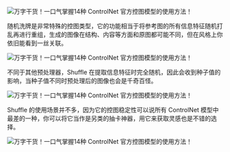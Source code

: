 
![万字干货！一口气掌握14种 ControlNet 官方控图模型的使用方法！](https://image.uisdc.com/wp-content/uploads/2023/09/uisdc-sx-20230925-66.jpg)

随机洗牌是非常特殊的控图类型，它的功能相当于将参考图的所有信息特征随机打乱再进行重组，生成的图像在结构、内容等方面和原图都可能不同，但在风格上你依旧能看到一丝关联。

![万字干货！一口气掌握14种 ControlNet 官方控图模型的使用方法！](https://image.uisdc.com/wp-content/uploads/2023/09/uisdc-sx-20230925-67.jpg)

不同于其他预处理器，Shuffle 在提取信息特征时完全随机，因此会收到种子值的影响，当种子值不同时预处理后的图像也会是千奇百怪。

![万字干货！一口气掌握14种 ControlNet 官方控图模型的使用方法！](https://image.uisdc.com/wp-content/uploads/2023/09/uisdc-sx-20230925-68.jpg)

Shuffle 的使用场景并不多，因为它的控图稳定性可以说所有 ControlNet 模型中最差的一种，你可以将它当作是另类的抽卡神器，用它来获取灵感也是不错的选择。

![万字干货！一口气掌握14种 ControlNet 官方控图模型的使用方法！](https://image.uisdc.com/wp-content/uploads/2023/09/uisdc-sx-20230925-69.jpg)